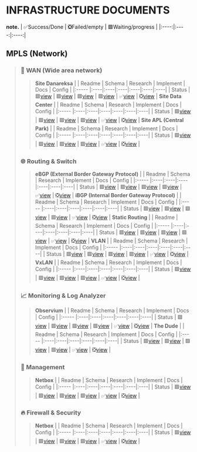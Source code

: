 # INFRASTRUCTURE DOCUMENTS


**note.** 
| ✅Success/Done | ❎Failed/empty | 🟩Waiting/progress |
|:----:|:----:|:----:|

## MPLS (Network)
> ### 🏢 WAN (Wide area network) 
>> **Site Danareksa**
>> |  | Readme | Schema | Research | Implement | Docs | Config |
>> |:----- |:----|:----|:----|:----|:----|:----|
>> | Status | 🟩[view]() | 🟩[view]() | 🟩[view]() | 🟩[view]() | ✅[view]() | ❎[view]() |
>> **Site Data Center**
>> |  | Readme | Schema | Research | Implement | Docs | Config |
>> |:----- |:----|:----|:----|:----|:----|:----|
>> | Status | 🟩[view]() | 🟩[view]() | 🟩[view]() | 🟩[view]() | ✅[view]() | ❎[view]() |
>> **Site APL (Central Park)**
>> |  | Readme | Schema | Research | Implement | Docs | Config |
>> |:----- |:----|:----|:----|:----|:----|:----|
>> | Status | 🟩[view]() | 🟩[view]() | 🟩[view]() | 🟩[view]() | ✅[view]() | ❎[view]() |
>
> ### 🌐 Routing & Switch
>> **eBGP (External Border Gateway Protocol)**
>> |  | Readme | Schema | Research | Implement | Docs | Config |
>> |:----- |:----|:----|:----|:----|:----|:----|
>> | Status | 🟩[view]() | 🟩[view]() | 🟩[view]() | 🟩[view]() | ✅[view]() | ❎[view]() |
>> **iBGP (Internal Border Gateway Protocol)**
>> |  | Readme | Schema | Research | Implement | Docs | Config |
>> |:----- |:----|:----|:----|:----|:----|:----|
>> | Status | 🟩[view]() | 🟩[view]() | 🟩[view]() | 🟩[view]() | ✅[view]() | ❎[view]() |
>> **Static Routing**
>> |  | Readme | Schema | Research | Implement | Docs | Config |
>> |:----- |:----|:----|:----|:----|:----|:----|
>> | Status | 🟩[view]() | 🟩[view]() | 🟩[view]() | 🟩[view]() | ✅[view]() | ❎[view]() |
>> **VLAN**
>> |  | Readme | Schema | Research | Implement | Docs | Config |
>> |:----- |:----|:----|:----|:----|:----|:----|
>> | Status | 🟩[view]() | 🟩[view]() | 🟩[view]() | 🟩[view]() | ✅[view]() | ❎[view]() |
>> **VxLAN**
>> |  | Readme | Schema | Research | Implement | Docs | Config |
>> |:----- |:----|:----|:----|:----|:----|:----|
>> | Status | 🟩[view]() | 🟩[view]() | 🟩[view]() | 🟩[view]() | ✅[view]() | ❎[view]() |
>
> ### 📈 Monitoring & Log Analyzer
>> **Observium**
>> |  | Readme | Schema | Research | Implement | Docs | Config |
>> |:----- |:----|:----|:----|:----|:----|:----|
>> | Status | 🟩[view]() | 🟩[view]() | 🟩[view]() | 🟩[view]() | ✅[view]() | ❎[view]() |
>> **The Dude**
>> |  | Readme | Schema | Research | Implement | Docs | Config |
>> |:----- |:----|:----|:----|:----|:----|:----|
>> | Status | 🟩[view]() | 🟩[view]() | 🟩[view]() | 🟩[view]() | ✅[view]() | ❎[view]() |
>
> ### 📅 Management
>> **Netbox**
>> |  | Readme | Schema | Research | Implement | Docs | Config |
>> |:----- |:----|:----|:----|:----|:----|:----|
>> | Status | 🟩[view]() | 🟩[view]() | 🟩[view]() | 🟩[view]() | ✅[view]() | ❎[view]() |
>
> ### 🔥 Firewall & Security
>> **Netbox**
>> |  | Readme | Schema | Research | Implement | Docs | Config |
>> |:----- |:----|:----|:----|:----|:----|:----|
>> | Status | 🟩[view]() | 🟩[view]() | 🟩[view]() | 🟩[view]() | ✅[view]() | ❎[view]() |
>
